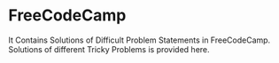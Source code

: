 # FreeCodeCamp
It Contains Solutions of Difficult Problem Statements in FreeCodeCamp.
Solutions of different Tricky Problems is provided here.
